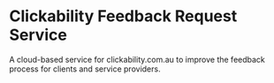# Clickability Feedback Request Service

A cloud-based service for clickability.com.au to improve the feedback process for clients and service providers.
